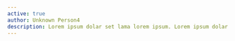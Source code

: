 ```yaml
---
active: true
author: Unknown Person4
description: Lorem ipsum dolar set lama lorem ipsum. Lorem ipsum dolar set lama lorem ipsum. Set lama lorem ipsum!
---
```

